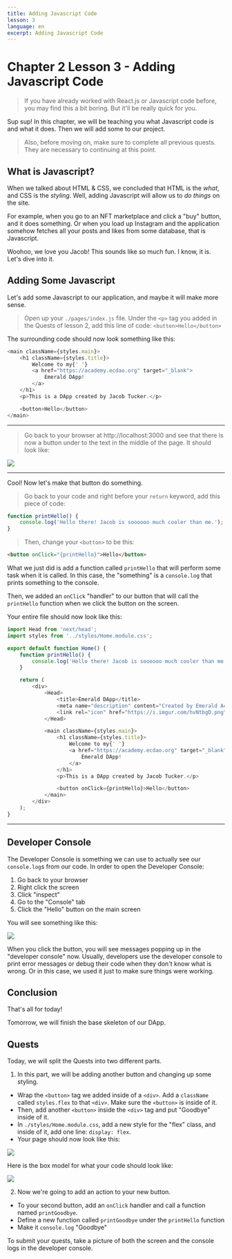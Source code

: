 ```yaml
---
title: Adding Javascript Code
lesson: 3
language: en
excerpt: Adding Javascript Code
---
```


# Chapter 2 Lesson 3 - Adding Javascript Code

> If you have already worked with React.js or Javascript code before, you may find this a bit boring. But it'll be really quick for you.

Sup sup! In this chapter, we will be teaching you what Javascript code is and what it does. Then we will add some to our project.

> Also, before moving on, make sure to complete all previous quests. They are necessary to continuing at this point.

## What is Javascript?

When we talked about HTML & CSS, we concluded that HTML is the _what_, and CSS is the _styling_. Well, adding Javascript will allow us to _do things_ on the site.

For example, when you go to an NFT marketplace and click a "buy" button, and it does something. Or when you load up Instagram and the application somehow fetches all your posts and likes from some database, that is Javascript.

Woohoo, we love you Jacob! This sounds like so much fun. I know, it is. Let's dive into it.

## Adding Some Javascript

Let's add some Javascript to our application, and maybe it will make more sense.

> Open up your `./pages/index.js` file. Under the `<p>` tag you added in the Quests of lesson 2, add this line of code: `<button>Hello</button>`

The surrounding code should now look something like this:

```javascript
<main className={styles.main}>
	<h1 className={styles.title}>
		Welcome to my{' '}
		<a href="https://academy.ecdao.org" target="_blank">
			Emerald DApp!
		</a>
	</h1>
	<p>This is a DApp created by Jacob Tucker.</p>

	<button>Hello</button>
</main>
```

---

> Go back to your browser at http://localhost:3000 and see that there is now a button under to the text in the middle of the page. It should look like:

<img src="/courses/beginner-dapp/begin-lesson3.png" />

---

Cool! Now let's make that button do something.

> Go back to your code and right before your `return` keyword, add this piece of code:

```javascript
function printHello() {
	console.log('Hello there! Jacob is soooooo much cooler than me.');
}
```

> Then, change your `<button>` to be this:

```html
<button onClick="{printHello}">Hello</button>
```

What we just did is add a function called `printHello` that will perform some task when it is called. In this case, the "something" is a `console.log` that prints something to the console.

Then, we added an `onClick` "handler" to our button that will call the `printHello` function when we click the button on the screen.

Your entire file should now look like this:

```javascript
import Head from 'next/head';
import styles from '../styles/Home.module.css';

export default function Home() {
	function printHello() {
		console.log('Hello there! Jacob is soooooo much cooler than me.');
	}

	return (
		<div>
			<Head>
				<title>Emerald DApp</title>
				<meta name="description" content="Created by Emerald Academy" />
				<link rel="icon" href="https://i.imgur.com/hvNtbgD.png" />
			</Head>

			<main className={styles.main}>
				<h1 className={styles.title}>
					Welcome to my{' '}
					<a href="https://academy.ecdao.org" target="_blank">
						Emerald DApp!
					</a>
				</h1>
				<p>This is a DApp created by Jacob Tucker.</p>

				<button onClick={printHello}>Hello</button>
			</main>
		</div>
	);
}
```

---

## Developer Console

The Developer Console is something we can use to actually see our `console.log`s from our code. In order to open the Developer Console:

1. Go back to your browser
2. Right click the screen
3. Click "inspect"
4. Go to the "Console" tab
5. Click the "Hello" button on the main screen

You will see something like this:

<img src="/courses/beginner-dapp/developer-console.png" />

When you click the button, you will see messages popping up in the "developer console" now. Usually, developers use the developer console to print error messages or debug their code when they don't know what is wrong. Or in this case, we used it just to make sure things were working.

## Conclusion

That's all for today!

Tomorrow, we will finish the base skeleton of our DApp.

## Quests

Today, we will split the Quests into two different parts.

1. In this part, we will be adding another button and changing up some styling.

- Wrap the `<button>` tag we added inside of a `<div>`. Add a `className` called `styles.flex` to that `<div>`. Make sure the `<button>` is inside of it.
- Then, add another `<button>` inside the `<div>` tag and put "Goodbye" inside of it.
- In `./styles/Home.module.css`, add a new style for the "flex" class, and inside of it, add one line: `display: flex`.
- Your page should now look like this:

<img src="/courses/beginner-dapp/lesson3-quest1.png" />

Here is the box model for what your code should look like:

<img src="/courses/beginner-dapp/box-model-quest1.png" />

2. Now we're going to add an action to your new button.

- To your second button, add an `onClick` handler and call a function named `printGoodbye`.
- Define a new function called `printGoodbye` under the `printHello` function
- Make it `console.log` "Goodbye"

To submit your quests, take a picture of both the screen and the console logs in the developer console.
